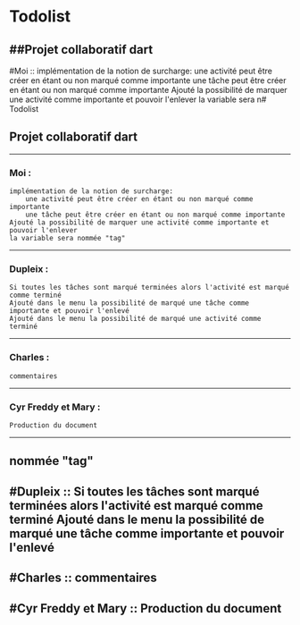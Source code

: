 # Todolist
##Projet collaboratif dart
-----------------------------------------------------------------------
#Moi ::
implémentation de la notion de surcharge:
	une activité peut être créer en étant ou non marqué comme importante
	une tâche peut être créer en étant ou non marqué comme importante
Ajouté la possibilité de marquer une activité comme importante et pouvoir l'enlever
la variable sera n# Todolist
## Projet collaboratif dart
-----------------------------------------------------------------------
### Moi :
	implémentation de la notion de surcharge:
		une activité peut être créer en étant ou non marqué comme importante
		une tâche peut être créer en étant ou non marqué comme importante
	Ajouté la possibilité de marquer une activité comme importante et pouvoir l'enlever
	la variable sera nommée "tag"
-----------------------------------------------------------------------------------
### Dupleix :
	Si toutes les tâches sont marqué terminées alors l'activité est marqué comme terminé
	Ajouté dans le menu la possibilité de marqué une tâche comme importante et pouvoir l'enlevé
	Ajouté dans le menu la possibilité de marqué une activité comme terminé
-----------------------------------------------------------------------------------------
### Charles :
	commentaires
-------------------------------------------------------------------------------
### Cyr Freddy et Mary :
	Production du document
--------------------------------------------------------------------------------
nommée "tag"
-----------------------------------------------------------------------------------
#Dupleix ::
Si toutes les tâches sont marqué terminées alors l'activité est marqué comme terminé
Ajouté dans le menu la possibilité de marqué une tâche comme importante et pouvoir l'enlevé
-----------------------------------------------------------------------------------------
#Charles ::
commentaires
-------------------------------------------------------------------------------
#Cyr Freddy et Mary ::
Production du document
--------------------------------------------------------------------------------
